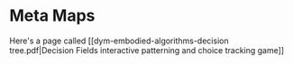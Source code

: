 # Meta Maps

Here's a page called [[dym-embodied-algorithms-decision tree.pdf|Decision Fields interactive patterning and choice tracking game]]